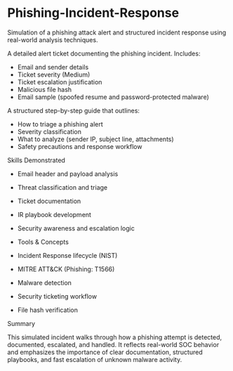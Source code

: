 # Phishing-Incident-Response
Simulation of a phishing attack alert and structured incident response using real-world analysis techniques.

 A detailed alert ticket documenting the phishing incident. Includes:
  - Email and sender details
  - Ticket severity (Medium)
  - Ticket escalation justification
  - Malicious file hash
  - Email sample (spoofed resume and password-protected malware)

 A structured step-by-step guide that outlines:
  - How to triage a phishing alert
  - Severity classification
  - What to analyze (sender IP, subject line, attachments)
  - Safety precautions and response workflow

Skills Demonstrated

- Email header and payload analysis  
- Threat classification and triage  
- Ticket documentation  
- IR playbook development  
- Security awareness and escalation logic


- Tools & Concepts

- Incident Response lifecycle (NIST)
- MITRE ATT&CK (Phishing: T1566)
- Malware detection
- Security ticketing workflow
- File hash verification

Summary

This simulated incident walks through how a phishing attempt is detected, documented, escalated, and handled. It reflects real-world SOC behavior and emphasizes the importance of clear documentation, structured playbooks, and fast escalation of unknown malware activity.
